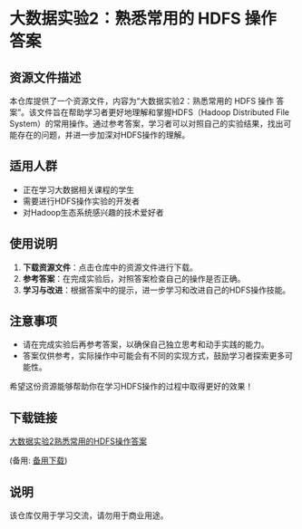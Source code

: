 # 大数据实验2：熟悉常用的 HDFS 操作 答案

## 资源文件描述

本仓库提供了一个资源文件，内容为“大数据实验2：熟悉常用的 HDFS 操作 答案”。该文件旨在帮助学习者更好地理解和掌握HDFS（Hadoop Distributed File System）的常用操作。通过参考答案，学习者可以对照自己的实验结果，找出可能存在的问题，并进一步加深对HDFS操作的理解。

## 适用人群

- 正在学习大数据相关课程的学生
- 需要进行HDFS操作实验的开发者
- 对Hadoop生态系统感兴趣的技术爱好者

## 使用说明

1. **下载资源文件**：点击仓库中的资源文件进行下载。
2. **参考答案**：在完成实验后，对照答案检查自己的操作是否正确。
3. **学习与改进**：根据答案中的提示，进一步学习和改进自己的HDFS操作技能。

## 注意事项

- 请在完成实验后再参考答案，以确保自己独立思考和动手实践的能力。
- 答案仅供参考，实际操作中可能会有不同的实现方式，鼓励学习者探索更多可能性。

希望这份资源能够帮助你在学习HDFS操作的过程中取得更好的效果！

## 下载链接
[大数据实验2熟悉常用的HDFS操作答案](https://pan.quark.cn/s/c6b8f2e3a687) 

(备用: [备用下载](https://pan.baidu.com/s/1EtBr29nxSTP4UM4FyjKG7g?pwd=1234))

## 说明

该仓库仅用于学习交流，请勿用于商业用途。
